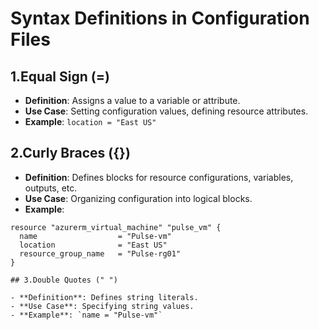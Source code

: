 # Syntax Definitions in Configuration Files

## 1.Equal Sign (=)

- **Definition**: Assigns a value to a variable or attribute.
- **Use Case**: Setting configuration values, defining resource attributes.
- **Example**: `location = "East US"`

## 2.Curly Braces ({})

- **Definition**: Defines blocks for resource configurations, variables, outputs, etc.
- **Use Case**: Organizing configuration into logical blocks.
- **Example**:

```hcl
resource "azurerm_virtual_machine" "pulse_vm" {
  name                  = "Pulse-vm"
  location              = "East US"
  resource_group_name   = "Pulse-rg01"
}

## 3.Double Quotes (" ")

- **Definition**: Defines string literals.
- **Use Case**: Specifying string values.
- **Example**: `name = "Pulse-vm"`

